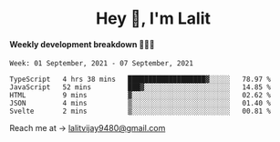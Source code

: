 <h1 align="center">Hey 👋, I'm Lalit</h1>

#### Weekly development breakdown 👨🏻‍💻
<!--START_SECTION:waka-->
```text
Week: 01 September, 2021 - 07 September, 2021

TypeScript   4 hrs 38 mins   ███████████████████▓░░░░░   78.97 % 
JavaScript   52 mins         ███▓░░░░░░░░░░░░░░░░░░░░░   14.85 % 
HTML         9 mins          ▓░░░░░░░░░░░░░░░░░░░░░░░░   02.62 % 
JSON         4 mins          ▒░░░░░░░░░░░░░░░░░░░░░░░░   01.40 % 
Svelte       2 mins          ▒░░░░░░░░░░░░░░░░░░░░░░░░   00.81 % 
```
<!--END_SECTION:waka-->

Reach me at → lalitvijay9480@gmail.com
